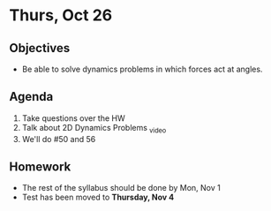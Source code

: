Thurs, Oct 26
=========    
  
Objectives  
------------  
- Be able to solve dynamics problems in which forces act at angles.
  
Agenda    
---------    
  
1. Take questions over the HW
2. Talk about 2D Dynamics Problems <sub>video</sub>
3. We'll do #50 and 56 
  
  
Homework  
-------------    
- The rest of the syllabus should be done by Mon, Nov 1
- Test has been moved to **Thursday, Nov 4**

<!--stackedit_data:
eyJoaXN0b3J5IjpbLTExNzY5NTA5NjksMzY2OTMzMTIzLC0zMT
QzNjgyMTIsLTc5MDI2MTcwOSwxNDQ5NDUyMTgyLC0yNTM2NzA1
OTAsLTk1NTExMzE4Niw0ODU5MDAzNDUsLTM1NDk2MjY5NSwxND
E1OTE2MDEyLDQwNTQ5MTYwMiwtMTk3MzE5NDIyNywtMTM1NDg1
NTE5MSw1OTgzNjMxNzUsLTE5NzYwMjU4NzcsLTE5NTgxNTc3Mz
AsMzgyNDc5MDYzLC0xNTEwMDkyMDc0LDIwNDI5NzA1NjUsLTg4
NDk5MTM0Ml19
-->